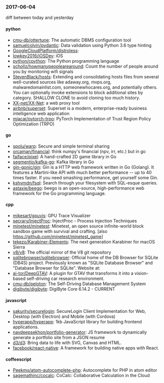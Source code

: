 ### 2017-06-04
diff between today and yesterday

#### python
* [cmu-db/ottertune](https://github.com/cmu-db/ottertune): The automatic DBMS configuration tool
* [samuelcolvin/pydantic](https://github.com/samuelcolvin/pydantic): Data validation using Python 3.6 type hinting
* [GoogleCloudPlatform/distroless](https://github.com/GoogleCloudPlatform/distroless): 
* [lowkey2016/iOSDev](https://github.com/lowkey2016/iOSDev): iOS 
* [python/cpython](https://github.com/python/cpython): The Python programming language
* [schollz/howmanypeoplearearound](https://github.com/schollz/howmanypeoplearearound): Count the number of people around you  by monitoring wifi signals 
* [StevenBlack/hosts](https://github.com/StevenBlack/hosts): Extending and consolidating hosts files from several well-curated sources like adaway.org, mvps.org, malwaredomainlist.com, someonewhocares.org, and potentially others. You can optionally invoke extensions to block additional sites by category. SHALLOW CLONE to avoid cloning too much history.
* [XX-net/XX-Net](https://github.com/XX-net/XX-Net): a web proxy tool
* [airbnb/superset](https://github.com/airbnb/superset): Superset is a modern, enterprise-ready business intelligence web application
* [mjacar/pytorch-trpo](https://github.com/mjacar/pytorch-trpo): PyTorch Implementation of Trust Region Policy Optimization (TRPO)

#### go
* [spolu/warp](https://github.com/spolu/warp): Secure and simple terminal sharing
* [orcaman/financial](https://github.com/orcaman/financial): think numpy's financial (npv, irr, etc.) but in go
* [faiface/pixel](https://github.com/faiface/pixel): A hand-crafted 2D game library in Go
* [segmentio/kafka-go](https://github.com/segmentio/kafka-go): Kafka library in Go
* [gin-gonic/gin](https://github.com/gin-gonic/gin): Gin is a HTTP web framework written in Go (Golang). It features a Martini-like API with much better performance -- up to 40 times faster. If you need smashing performance, get yourself some Gin.
* [kshvmdn/fsql](https://github.com/kshvmdn/fsql): Search through your filesystem with SQL-esque queries.
* [astaxie/beego](https://github.com/astaxie/beego): beego is an open-source, high-performance web framework for the Go programming language.

#### cpp
* [mikesart/gpuvis](https://github.com/mikesart/gpuvis): GPU Trace Visualizer
* [secrary/InjectProc](https://github.com/secrary/InjectProc): InjectProc - Process Injection Techniques
* [minetest/minetest](https://github.com/minetest/minetest): Minetest, an open source infinite-world block sandbox game with survival and crafting. [also https://github.com/minetest/minetest_game]
* [tekezo/Karabiner-Elements](https://github.com/tekezo/Karabiner-Elements): The next generation Karabiner for macOS Sierra
* [v8/v8](https://github.com/v8/v8): The official mirror of the V8 git repository
* [sqlitebrowser/sqlitebrowser](https://github.com/sqlitebrowser/sqlitebrowser): Official home of the DB Browser for SQLite (DB4S) project. Previously known as "SQLite Database Browser" and "Database Browser for SQLite". Website at:
* [ai-tor/DeepGTAV](https://github.com/ai-tor/DeepGTAV): A plugin for GTAV that transforms it into a vision-based self-driving car research environment.
* [cmu-db/peloton](https://github.com/cmu-db/peloton): The Self-Driving Database Management System
* [digibyte/digibyte](https://github.com/digibyte/digibyte): DigiByte Core 6.14.2 - CURRENT

#### javascript
* [sakurity/securelogin](https://github.com/sakurity/securelogin): SecureLogin Client Implementation for Web, Desktop (with Electron) and Mobile (with Cordova)
* [hyperapp/hyperapp](https://github.com/hyperapp/hyperapp): 1kb JavaScript library for building frontend applications.
* [navdeepsekhon/portfolio-generator](https://github.com/navdeepsekhon/portfolio-generator): JS framework to dynamically generate a portfolio site from a JSON resume
* [d3/d3](https://github.com/d3/d3): Bring data to life with SVG, Canvas and HTML. 
* [facebook/react-native](https://github.com/facebook/react-native): A framework for building native apps with React.

#### coffeescript
* [Peekmo/atom-autocomplete-php](https://github.com/Peekmo/atom-autocomplete-php): Autocomplete for PHP in atom editor
* [sagemathinc/cocalc](https://github.com/sagemathinc/cocalc): CoCalc: Collaborative Calculation in the Cloud
